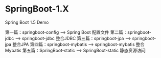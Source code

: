 # SpringBoot-1.X
Spring Boot 1.5 Demo

第一篇：springboot-config --> Spring Boot 配置文件
第二篇：springboot-jdbc --> springboot-jdbc 整合JDBC
第三篇：springboot-jpa --> springboot-jpa 整合JPA 
第四篇：springboot-mybatis --> springboot-mybatis 整合Mybatis 
第五篇：SpringBoot-static --> SpringBoot-static 静态资源访问 
